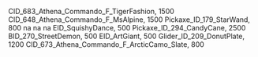 CID_683_Athena_Commando_F_TigerFashion, 1500
CID_648_Athena_Commando_F_MsAlpine, 1500
Pickaxe_ID_179_StarWand, 800
na
na
na
EID_SquishyDance, 500
Pickaxe_ID_294_CandyCane, 2500
BID_270_StreetDemon, 500
EID_ArtGiant, 500
Glider_ID_209_DonutPlate, 1200
CID_673_Athena_Commando_F_ArcticCamo_Slate, 800
